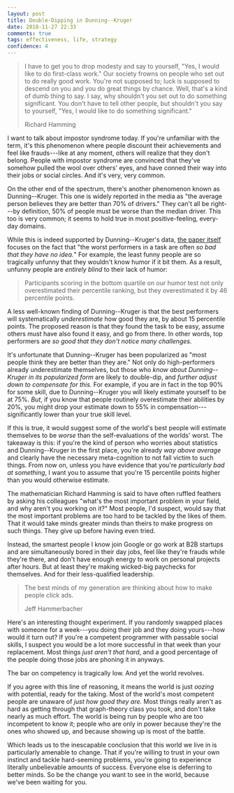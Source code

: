 ```yaml
---
layout: post
title: Double-Dipping in Dunning--Kruger
date: 2018-11-27 22:33
comments: true
tags: effectiveness, life, strategy
confidence: 4
---
```


> I have to get you to drop modesty and say to yourself, "Yes, I would like to
> do first-class work." Our society frowns on people who set out to do really
> good work. You're not supposed to; luck is supposed to descend on you and you
> do great things by chance. Well, that's a kind of dumb thing to say. I say,
> why shouldn't you set out to do something significant. You don't have to tell
> other people, but shouldn't you say to yourself, "Yes, I would like to do
> something significant."
>
> Richard Hamming

I want to talk about impostor syndrome today. If you're unfamiliar with the
term, it's this phenomenon where people discount their achievements and feel
like frauds---like at any moment, others will realize that they don't belong.
People with impostor syndrome are convinced that they've somehow pulled the wool
over others' eyes, and have conned their way into their jobs or social circles.
And it's very, very common.

On the other end of the spectrum, there's another phenomenon known as
Dunning--Kruger. This one is widely reported in the media as "the average person
believes they are better than 70% of drivers." They can't all be right---by
definition, 50% of people must be worse than the median driver. This too is very
common; it seems to hold true in most positive-feeling, every-day domains.

While this is indeed supported by Dunning--Kruger's data, [the paper itself][dk]
focuses on the fact that "the worst performers in a task are often *so bad that
they have no idea.*" For example, the least funny people are so tragically
unfunny that they wouldn't know humor if it bit them. As a result, unfunny
people are *entirely blind* to their lack of humor:

[dk]: https://pdfs.semanticscholar.org/e320/9ca64cbed9a441e55568797cbd3683cf7f8c.pdf

> Participants scoring in the bottom quartile on our humor test not only
> overestimated their percentile ranking, but they overestimated it by 46
> percentile points.

A less well-known finding of Dunning--Kruger is that the best performers will
systematically *underestimate* how good they are, by about 15 percentile points.
The proposed reason is that they found the task to be easy, assume others must
have also found it easy, and go from there. In other words, top performers are
*so good that they don't notice many challenges.*

It's unfortunate that Dunning--Kruger has been popularized as "most people think
they are better than they are." Not only do high-performers already
underestimate themselves, but those who *know about Dunning--Kruger in its
popularized form* are likely to double-dip, and *further adjust down to
compensate for this.* For example, if you are in fact in the top 90% for some
skill, due to Dunning--Kruger you will likely estimate yourself to be at 75%.
*But*, if you know that people routinely overestimate their abilities by 20%,
you might drop your estimate down to 55% in compensation---significantly lower
than your true skill level.

If this is true, it would suggest some of the world's best people will estimate
themselves to be *worse* than the self-evaluations of the worlds' worst. The
takeaway is this: if you're the kind of person who worries about statistics and
Dunning--Kruger in the first place, you're already *way above average* and
clearly have the necessary meta-cognition to not fall victim to such things.
From now on, unless you have evidence that you're *particularly bad at
something*, I want you to assume that you're 15 percentile points higher than
you would otherwise estimate.

The mathematician Richard Hamming is said to have often ruffled feathers by
asking his colleagues "what's the most important problem in your field, and why
aren't you working on it?" Most people, I'd suspect, would say that the most
important problems are too hard to be tackled by the likes of them. That it
would take minds greater minds than theirs to make progress on such things. They
give up before having even tried.

Instead, the smartest people I know join Google or go work at B2B startups and
are simultaneously bored in their day jobs, feel like they're frauds while
they're there, and don't have enough energy to work on personal projects after
hours. But at least they're making wicked-big paychecks for themselves. And for
their less-qualified leadership.

> The best minds of my generation are thinking about how to make people click
> ads.
>
> Jeff Hammerbacher

Here's an interesting thought experiment. If you randomly swapped places with
someone for a week---you doing their job and they doing yours---how would it
turn out? If you're a competent programmer with passable social skills, I
suspect you would be a lot more successful in that week than your replacement.
Most things *just aren't that hard*, and a good percentage of the people doing
those jobs are phoning it in anyways.

The bar on competency is tragically low. And yet the world revolves.

If you agree with this line of reasoning, it means the world is just *oozing*
with potential, ready for the taking. Most of the world's most competent people
are unaware of *just how good they are.* Most things really aren't as hard as
getting through that graph-theory class you took, and don't take nearly as much
effort. The world is being run by people who are too incompetent to know it;
people who are only in power because they're the ones who showed up, and because
showing up is most of the battle.

Which leads us to the inescapable conclusion that this world we live in is
particularly amenable to change. That if you're willing to trust in your own
instinct and tackle hard-seeming problems, you're going to experience literally
unbelievable amounts of success. Everyone else is deferring to better minds. So
be the change you want to see in the world, because we've been waiting for you.

